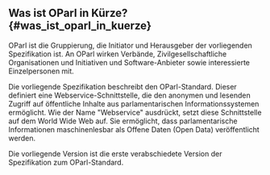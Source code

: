 ## Was ist OParl in Kürze? {#was_ist_oparl_in_kuerze}

OParl ist die Gruppierung, die Initiator und Herausgeber der
vorliegenden Spezifikation ist. An OParl wirken Verbände,
Zivilgesellschaftliche Organisationen und Initiativen und
Software-Anbieter sowie interessierte Einzelpersonen mit.

Die vorliegende Spezifikation beschreibt den OParl-Standard. Dieser
definiert eine Webservice-Schnittstelle, 
die den anonymen und lesenden Zugriff auf öffentliche Inhalte aus 
parlamentarischen Informationssystemen ermöglicht. Wie der Name
"Webservice" ausdrückt, setzt diese Schnittstelle auf dem World Wide
Web auf. Sie ermöglicht, dass parlamentarische Informationen
maschinenlesbar als Offene Daten (Open Data) veröffentlicht werden.

Die vorliegende Version ist die erste verabschiedete Version
der Spezifikation zum OParl-Standard.
